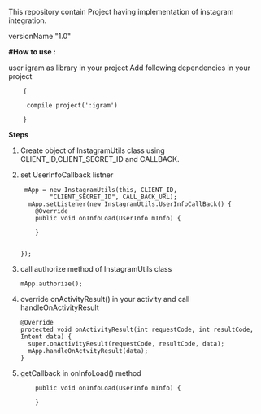 

This repository contain Project having implementation of instagram integration.

versionName "1.0"

**#How to use :**
 
  user igram as library in your project
  Add following dependencies in your project
 
        {
 
		 compile project(':igram')
 
        }
 **Steps**
 
 1. Create object of InstagramUtils class using CLIENT_ID,CLIENT_SECRET_ID and CALLBACK.
 2. set UserInfoCallback listner
 
         mApp = new InstagramUtils(this, CLIENT_ID,
                "CLIENT_SECRET_ID", CALL_BACK_URL);
          mApp.setListener(new InstagramUtils.UserInfoCallBack() {
            @Override
            public void onInfoLoad(UserInfo mInfo) {

            }


        });
 
 
 
 3. call authorize method of InstagramUtils class
 
        mApp.authorize();
 
 5. override onActivityResult() in your activity and call handleOnActivityResult
 
        @Override
        protected void onActivityResult(int requestCode, int resultCode, Intent data) {
          super.onActivityResult(requestCode, resultCode, data);
          mApp.handleOnActvityResult(data);
        }
 
 6. getCallback in onInfoLoad() method
 
            public void onInfoLoad(UserInfo mInfo) {

            }
  

     
     
